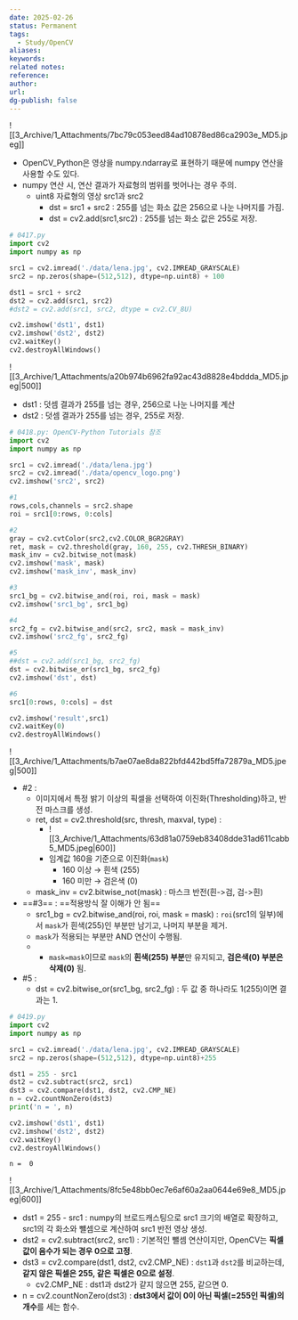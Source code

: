 ```yaml
---
date: 2025-02-26
status: Permanent
tags: 
  - Study/OpenCV
aliases: 
keywords: 
related notes: 
reference: 
author: 
url: 
dg-publish: false
---
```


![[3_Archive/1_Attachments/7bc79c053eed84ad10878ed86ca2903e_MD5.jpeg]]
- OpenCV_Python은 영상을 numpy.ndarray로 표현하기 때문에 numpy 연산을 사용할 수도 있다.
- numpy 연산 시, 연산 결과가 자료형의 범위를 벗어나는 경우 주의.
	- uint8 자료형의 영상 src1과 src2
		- dst = src1 + src2 : 255를 넘는 화소 값은 256으로 나눈 나머지를 가짐.
		- dst = cv2.add(src1,src2) : 255를 넘는 화소 값은 255로 저장.

```python
# 0417.py
import cv2
import numpy as np

src1 = cv2.imread('./data/lena.jpg', cv2.IMREAD_GRAYSCALE)
src2 = np.zeros(shape=(512,512), dtype=np.uint8) + 100

dst1 = src1 + src2
dst2 = cv2.add(src1, src2)
#dst2 = cv2.add(src1, src2, dtype = cv2.CV_8U)

cv2.imshow('dst1', dst1)
cv2.imshow('dst2', dst2)
cv2.waitKey()
cv2.destroyAllWindows()
```
![[3_Archive/1_Attachments/a20b974b6962fa92ac43d8828e4bddda_MD5.jpeg|500]]
- dst1 : 덧셈 결과가 255를 넘는 경우, 256으로 나눈 나머지를 계산
- dst2 : 덧셈 결과가 255를 넘는 경우, 255로 저장.

```python
# 0418.py: OpenCV-Python Tutorials 참조
import cv2
import numpy as np

src1 = cv2.imread('./data/lena.jpg')
src2 = cv2.imread('./data/opencv_logo.png')
cv2.imshow('src2', src2)

#1
rows,cols,channels = src2.shape
roi = src1[0:rows, 0:cols]

#2
gray = cv2.cvtColor(src2,cv2.COLOR_BGR2GRAY)
ret, mask = cv2.threshold(gray, 160, 255, cv2.THRESH_BINARY)
mask_inv = cv2.bitwise_not(mask)
cv2.imshow('mask', mask)
cv2.imshow('mask_inv', mask_inv)

#3
src1_bg = cv2.bitwise_and(roi, roi, mask = mask)
cv2.imshow('src1_bg', src1_bg)

#4
src2_fg = cv2.bitwise_and(src2, src2, mask = mask_inv)
cv2.imshow('src2_fg', src2_fg)

#5
##dst = cv2.add(src1_bg, src2_fg)
dst = cv2.bitwise_or(src1_bg, src2_fg)
cv2.imshow('dst', dst)

#6
src1[0:rows, 0:cols] = dst

cv2.imshow('result',src1)
cv2.waitKey(0)
cv2.destroyAllWindows()
```
![[3_Archive/1_Attachments/b7ae07ae8da822bfd442bd5ffa72879a_MD5.jpeg|500]]
- #2 : 
	- 이미지에서 특정 밝기 이상의 픽셀을 선택하여 이진화(Thresholding)하고, 반전 마스크를 생성.
	- ret, dst = cv2.threshold(src, thresh, maxval, type) :
		- ![[3_Archive/1_Attachments/63d81a0759eb83408dde31ad611cabb5_MD5.jpeg|600]]
		- 임계값 160을 기준으로 이진화(`mask`)
			- 160 이상 → 흰색 (255)
			- 160 미만 → 검은색 (0)
	- mask_inv = cv2.bitwise_not(mask) : 마스크 반전(흰->검, 검->흰)
- ==#3== : ==적용방식 잘 이해가 안 됨==
	- src1_bg = cv2.bitwise_and(roi, roi, mask = mask) : `roi`(src1의 일부)에서 `mask`가 흰색(255)인 부분만 남기고, 나머지 부분을 제거.
	- `mask`가 적용되는 부분만 AND 연산이 수행됨.
	- - `mask=mask`이므로 `mask`의 **흰색(255) 부분**만 유지되고, **검은색(0) 부분은 삭제(0)** 됨.
- #5 :
	- dst = cv2.bitwise_or(src1_bg, src2_fg) : 두 값 중 하나라도 1(255)이면 결과는 1.

```python
# 0419.py
import cv2
import numpy as np

src1 = cv2.imread('./data/lena.jpg', cv2.IMREAD_GRAYSCALE)
src2 = np.zeros(shape=(512,512), dtype=np.uint8)+255

dst1 = 255 - src1
dst2 = cv2.subtract(src2, src1)
dst3 = cv2.compare(dst1, dst2, cv2.CMP_NE)
n = cv2.countNonZero(dst3)
print('n = ', n)

cv2.imshow('dst1', dst1)
cv2.imshow('dst2', dst2)
cv2.waitKey()
cv2.destroyAllWindows()
```

```output
n =  0
```
![[3_Archive/1_Attachments/8fc5e48bb0ec7e6af60a2aa0644e69e8_MD5.jpeg|600]]
- dst1 = 255 - src1 : numpy의 브로드캐스팅으로 src1 크기의 배열로 확장하고, src1의 각 화소와 뺼셈으로 계산하여 src1 반전 영상 생성.
- dst2 = cv2.subtract(src2, src1) : 기본적인 뺄셈 연산이지만, OpenCV는 **픽셀 값이 음수가 되는 경우 0으로 고정**.
- dst3 = cv2.compare(dst1, dst2, cv2.CMP_NE) : `dst1`과 `dst2`를 비교하는데, **같지 않은 픽셀은 255, 같은 픽셀은 0으로 설정**.
	- cv2.CMP_NE : dst1과 dst2가 같지 않으면 255, 같으면 0.
- n = cv2.countNonZero(dst3) : **dst3에서 값이 0이 아닌 픽셀(=255인 픽셀)의 개수**를 세는 함수.
 


